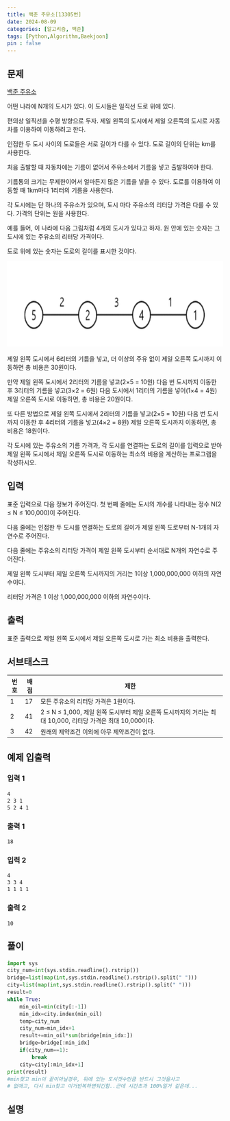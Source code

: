 ```yaml
---
title: 백준 주유소[13305번]
date: 2024-08-09
categories: [알고리즘, 백준]
tags: [Python,Algorithm,Baekjoon]
pin : false
---
```


## 문제
[백준 주유소](https://www.acmicpc.net/problem/13305)

어떤 나라에 N개의 도시가 있다. 이 도시들은 일직선 도로 위에 있다.

편의상 일직선을 수평 방향으로 두자. 제일 왼쪽의 도시에서 제일 오른쪽의 도시로 자동차를 이용하여 이동하려고 한다.

인접한 두 도시 사이의 도로들은 서로 길이가 다를 수 있다. 도로 길이의 단위는 km를 사용한다.

처음 출발할 때 자동차에는 기름이 없어서 주유소에서 기름을 넣고 출발하여야 한다.

기름통의 크기는 무제한이어서 얼마든지 많은 기름을 넣을 수 있다. 도로를 이용하여 이동할 때 1km마다 1리터의 기름을 사용한다.

각 도시에는 단 하나의 주유소가 있으며, 도시 마다 주유소의 리터당 가격은 다를 수 있다. 가격의 단위는 원을 사용한다.

예를 들어, 이 나라에 다음 그림처럼 4개의 도시가 있다고 하자. 원 안에 있는 숫자는 그 도시에 있는 주유소의 리터당 가격이다.

도로 위에 있는 숫자는 도로의 길이를 표시한 것이다.


<div align='center'>
    <img src="../../img/baekjoon/13305/13305.png"  height="200px">
</div>


제일 왼쪽 도시에서 6리터의 기름을 넣고, 더 이상의 주유 없이 제일 오른쪽 도시까지 이동하면 총 비용은 30원이다.

만약 제일 왼쪽 도시에서 2리터의 기름을 넣고(2×5 = 10원) 다음 번 도시까지 이동한 후 3리터의 기름을 넣고(3×2 = 6원) 다음 도시에서 1리터의 기름을 넣어(1×4 = 4원) 제일 오른쪽 도시로 이동하면, 총 비용은 20원이다.

또 다른 방법으로 제일 왼쪽 도시에서 2리터의 기름을 넣고(2×5 = 10원) 다음 번 도시까지 이동한 후 4리터의 기름을 넣고(4×2 = 8원) 제일 오른쪽 도시까지 이동하면, 총 비용은 18원이다.

각 도시에 있는 주유소의 기름 가격과, 각 도시를 연결하는 도로의 길이를 입력으로 받아 제일 왼쪽 도시에서 제일 오른쪽 도시로 이동하는 최소의 비용을 계산하는 프로그램을 작성하시오.

## 입력

표준 입력으로 다음 정보가 주어진다. 첫 번째 줄에는 도시의 개수를 나타내는 정수 N(2 ≤ N ≤ 100,000)이 주어진다.

다음 줄에는 인접한 두 도시를 연결하는 도로의 길이가 제일 왼쪽 도로부터 N-1개의 자연수로 주어진다.

다음 줄에는 주유소의 리터당 가격이 제일 왼쪽 도시부터 순서대로 N개의 자연수로 주어진다.

제일 왼쪽 도시부터 제일 오른쪽 도시까지의 거리는 1이상 1,000,000,000 이하의 자연수이다.

리터당 가격은 1 이상 1,000,000,000 이하의 자연수이다.

## 출력

표준 출력으로 제일 왼쪽 도시에서 제일 오른쪽 도시로 가는 최소 비용을 출력한다.

## 서브태스크

| 번호 | 배점 | 제한 |
|------|------|------|
| 1    | 17   | 모든 주유소의 리터당 가격은 1원이다. |
| 2    | 41   | 2 ≤ N ≤ 1,000, 제일 왼쪽 도시부터 제일 오른쪽 도시까지의 거리는 최대 10,000, 리터당 가격은 최대 10,000이다. |
| 3    | 42   | 원래의 제약조건 이외에 아무 제약조건이 없다. |



## 예제 입출력

### 입력 1

```text
4
2 3 1
5 2 4 1
```

### 출력 1


```text
18
```
### 입력 2

```text
4
3 3 4
1 1 1 1
```

### 출력 2


```text
10
```


## 풀이
```python
import sys
city_num=int(sys.stdin.readline().rstrip())
bridge=list(map(int,sys.stdin.readline().rstrip().split(" ")))
city=list(map(int,sys.stdin.readline().rstrip().split(" ")))
result=0
while True:
    min_oil=min(city[:-1])
    min_idx=city.index(min_oil)
    temp=city_num
    city_num=min_idx+1
    result+=min_oil*sum(bridge[min_idx:])
    bridge=bridge[:min_idx]
    if(city_num==1):
        break
    city=city[:min_idx+1]
print(result)
#min찾고 min이 끝이아닐경우, 뒤에 있는 도시갯수만큼 반드시 그것을사고
# 없애고, 다시 min찾고 이거반복하면되긴함..근데 시간초과 100%일거 같은데...


```

## 설명

